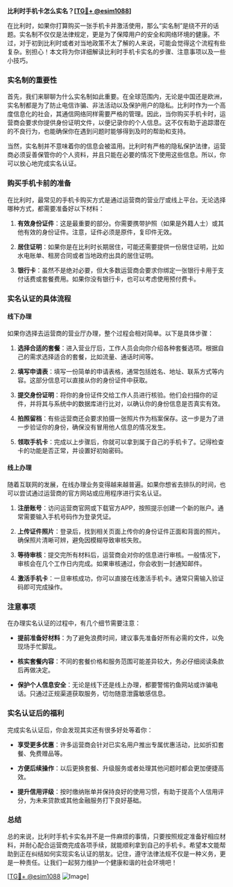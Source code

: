 **比利时手机卡怎么实名？[[TG💪+ @esim1088](https://t.me/s/esim1088)]**

在比利时，如果你打算购买一张手机卡并激活使用，那么“实名制”是绕不开的话题。实名制不仅仅是法律规定，更是为了保障用户的安全和网络环境的健康。不过，对于初到比利时或者对当地政策不太了解的人来说，可能会觉得这个流程有些复杂。别担心！本文将为你详细解读比利时手机卡实名的步骤、注意事项以及一些小技巧。

### 实名制的重要性

首先，我们来聊聊为什么实名制如此重要。在全球范围内，无论是中国还是欧洲，实名制都是为了防止电信诈骗、非法活动以及保护用户的隐私。比利时作为一个高度信息化的社会，其通信网络同样需要严格的管理。因此，当你购买手机卡时，运营商会要求你提供身份证明文件，以便记录你的个人信息。这不仅有助于追踪潜在的不良行为，也能确保你在遇到问题时能够得到及时的帮助和支持。

当然，实名制并不意味着你的信息会被滥用。比利时有严格的隐私保护法律，运营商必须妥善保管你的个人资料，并且只能在必要的情况下使用这些信息。所以，你可以放心地完成实名认证。

### 购买手机卡前的准备

在比利时，最常见的手机卡购买方式是通过运营商的营业厅或线上平台。无论选择哪种方式，都需要准备好以下材料：

1. **有效身份证件**：这是最重要的部分。你需要携带护照（如果是外籍人士）或其他有效的身份证件。注意，证件必须是原件，复印件无效。
   
2. **居住证明**：如果你是在比利时长期居住，可能还需要提供一份居住证明，比如水电账单、租房合同或者当地政府出具的居住证明。

3. **银行卡**：虽然不是绝对必要，但大多数运营商会要求你绑定一张银行卡用于支付话费或套餐费用。如果你没有银行卡，也可以考虑使用预付费卡。

### 实名认证的具体流程

#### 线下办理

如果你选择去运营商的营业厅办理，整个过程会相对简单。以下是具体步骤：

1. **选择合适的套餐**：进入营业厅后，工作人员会向你介绍各种套餐选项。根据自己的需求选择适合的套餐，比如流量、通话时间等。

2. **填写申请表**：填写一份简单的申请表格，通常包括姓名、地址、联系方式等内容。这部分信息可以直接从你的身份证件中获取。

3. **提交身份证明**：将你的身份证件交给工作人员进行核验。他们会扫描你的证件，并将其与系统中的数据库进行比对，以确认你的身份信息是否真实有效。

4. **拍照留档**：有些运营商还会要求拍摄一张照片作为档案保存。这一步是为了进一步验证你的身份，确保没有冒用他人信息的情况发生。

5. **领取手机卡**：完成以上步骤后，你就可以拿到属于自己的手机卡了。记得检查卡的功能是否正常，并设置好初始密码。

#### 线上办理

随着互联网的发展，在线办理业务变得越来越普遍。如果你想省去排队的时间，也可以尝试通过运营商的官方网站或应用程序进行实名认证。

1. **注册账号**：访问运营商官网或下载官方APP，按照提示创建一个新的账户。通常需要输入手机号码作为登录凭证。

2. **上传证件照片**：登录后，找到相关页面上传你的身份证件正面和背面的照片。确保照片清晰可辨，避免因模糊导致审核失败。

3. **等待审核**：提交完所有材料后，运营商会对你的信息进行审核。一般情况下，审核会在几个工作日内完成。如果审核通过，你会收到一封通知邮件。

4. **激活手机卡**：一旦审核成功，你可以直接在线激活手机卡。通常只需输入验证码即可完成操作。

### 注意事项

在办理实名认证的过程中，有几个细节需要注意：

- **提前准备好材料**：为了避免浪费时间，建议事先准备好所有必需的文件，以免现场手忙脚乱。
  
- **核实套餐内容**：不同的套餐价格和服务范围可能差异较大，务必仔细阅读条款后再做决定。

- **保护个人信息安全**：无论是线下还是线上办理，都要警惕钓鱼网站或诈骗电话。只通过正规渠道获取服务，切勿随意泄露敏感信息。

### 实名认证后的福利

完成实名认证后，你会发现其实还有很多好处等着你：

- **享受更多优惠**：许多运营商会针对已实名用户推出专属优惠活动，比如折扣套餐、免费赠品等。

- **方便后续操作**：以后更换套餐、升级服务或者处理其他问题时都会更加便捷高效。

- **提升信用评级**：按时缴纳账单并保持良好的使用习惯，有助于提高个人信用评分，为未来贷款或其他金融服务打下良好基础。

### 总结

总的来说，比利时手机卡实名并不是一件麻烦的事情，只要按照规定准备好相应材料，并耐心配合运营商完成各项手续，就能顺利拿到自己的手机卡。希望本文能帮助到正在纠结如何实现实名认证的朋友。记住，遵守法律法规不仅是一种义务，更是一种责任。让我们一起努力维护一个健康和谐的社会环境吧！

[[TG💪+ @esim1088](https://t.me/s/esim1088) ![Image](https://i.postimg.cc/4NQfJmqS/Snipaste-2025-05-13-00-14-12.png)]